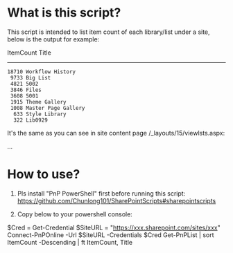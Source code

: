# What is this script? 

This script is intended to list item count of each library/list under a site, below is the output for example: 

ItemCount Title
--------- -----
    18710 Workflow History
     9733 Big List
     4821 5002
     3846 Files
     3608 5001
     1915 Theme Gallery
     1008 Master Page Gallery
      633 Style Library
      322 Lib0929

It's the same as you can see in site content page <SiteUrl>/_layouts/15/viewlsts.aspx: 

...

# How to use? 

1. Pls install "PnP PowerShell" first before running this script: https://github.com/Chunlong101/SharePointScripts#sharepointscripts

2. Copy below to your powershell console:  

$Cred = Get-Credential
$SiteURL = "https://xxx.sharepoint.com/sites/xxx"
Connect-PnPOnline -Url $SiteURL -Credentials $Cred
Get-PnPList | sort ItemCount -Descending | ft ItemCount, Title